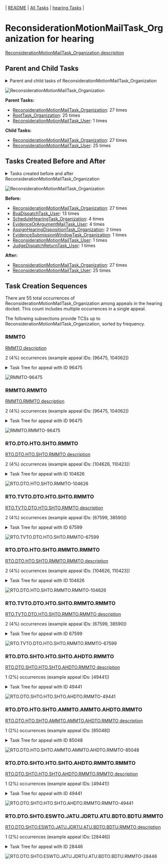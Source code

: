 <!-- DO NOT EDIT THIS FILE.  This file is autogenerated. -->
| [README](../README.md) | [All Tasks](../alltasks.md) | [hearing Tasks](tasklist.md) |

# ReconsiderationMotionMailTask_Organization for hearing

[ReconsiderationMotionMailTask_Organization description](../descr/ReconsiderationMotionMailTask_Organization.md)

## Parent and Child Tasks

<details><summary markdown='span'>Parent and child tasks of ReconsiderationMotionMailTask_Organization
</summary>

```
digraph G {
rankdir=LR;
node [shape=box]
"ReconsiderationMotionMailTask_Organization" -> "ReconsiderationMotionMailTask_Organization" [label=27]
"ReconsiderationMotionMailTask_Organization" -> "ReconsiderationMotionMailTask_User" [label=25]
"ReconsiderationMotionMailTask_Organization" -> "ReconsiderationMotionMailTask_Organization" [label=27]
"RootTask_Organization" -> "ReconsiderationMotionMailTask_Organization" [label=25]
"ReconsiderationMotionMailTask_User" -> "ReconsiderationMotionMailTask_Organization" [label=1]
}
```
</details>

![ReconsiderationMotionMailTask_Organization](dot/ReconsiderationMotionMailTask_Organization-parentchild.dot.png)

**Parent Tasks:**

   * [ReconsiderationMotionMailTask_Organization](ReconsiderationMotionMailTask_Organization.md): 27 times
   * [RootTask_Organization](RootTask_Organization.md): 25 times
   * [ReconsiderationMotionMailTask_User](ReconsiderationMotionMailTask_User.md): 1 times

**Child Tasks:**

   * [ReconsiderationMotionMailTask_Organization](ReconsiderationMotionMailTask_Organization.md): 27 times
   * [ReconsiderationMotionMailTask_User](ReconsiderationMotionMailTask_User.md): 25 times

## Tasks Created Before and After

<details><summary markdown='span'>Tasks created before and after ReconsiderationMotionMailTask_Organization</summary>

```
digraph G {
rankdir=LR;

"ReconsiderationMotionMailTask_Organization" -> "ReconsiderationMotionMailTask_Organization" [label=27]
"ReconsiderationMotionMailTask_Organization" -> "ReconsiderationMotionMailTask_User" [label=25]
"ReconsiderationMotionMailTask_Organization" -> "ReconsiderationMotionMailTask_Organization" [label=27]
"BvaDispatchTask_User" -> "ReconsiderationMotionMailTask_Organization" [label=13]
"ScheduleHearingTask_Organization" -> "ReconsiderationMotionMailTask_Organization" [label=4]
"EvidenceOrArgumentMailTask_User" -> "ReconsiderationMotionMailTask_Organization" [label=4]
"AssignHearingDispositionTask_Organization" -> "ReconsiderationMotionMailTask_Organization" [label=2]
"ReconsiderationMotionMailTask_User" -> "ReconsiderationMotionMailTask_Organization" [label=1]
"JudgeDispatchReturnTask_User" -> "ReconsiderationMotionMailTask_Organization" [label=1]
"EvidenceSubmissionWindowTask_Organization" -> "ReconsiderationMotionMailTask_Organization" [label=1]
}
```
</details>

![ReconsiderationMotionMailTask_Organization](dot/ReconsiderationMotionMailTask_Organization.dot.png)

**Before:**

   * [ReconsiderationMotionMailTask_Organization](ReconsiderationMotionMailTask_Organization.md): 27 times
   * [BvaDispatchTask_User](BvaDispatchTask_User.md): 13 times
   * [ScheduleHearingTask_Organization](ScheduleHearingTask_Organization.md): 4 times
   * [EvidenceOrArgumentMailTask_User](EvidenceOrArgumentMailTask_User.md): 4 times
   * [AssignHearingDispositionTask_Organization](AssignHearingDispositionTask_Organization.md): 2 times
   * [EvidenceSubmissionWindowTask_Organization](EvidenceSubmissionWindowTask_Organization.md): 1 times
   * [ReconsiderationMotionMailTask_User](ReconsiderationMotionMailTask_User.md): 1 times
   * [JudgeDispatchReturnTask_User](JudgeDispatchReturnTask_User.md): 1 times

**After:**

   * [ReconsiderationMotionMailTask_Organization](ReconsiderationMotionMailTask_Organization.md): 27 times
   * [ReconsiderationMotionMailTask_User](ReconsiderationMotionMailTask_User.md): 25 times

## Task Creation Sequences

There are 55 total occurrences of ReconsiderationMotionMailTask_Organization among appeals in the hearing docket.  This count includes multiple occurrences in a single appeal.

The following subsections provide TCSs up to ReconsiderationMotionMailTask_Organization, sorted by frequency.

### RMMTO

[RMMTO description](../descr/RMMTO.md)

2 (4%) occurrences (example appeal IDs: [96475, 104062])

<details><summary markdown='span'>Task Tree for appeal with ID 96475</summary>

```
@startuml
skinparam {
  ObjectBorderColor #555
  ObjectBorderThickness 0
  ObjectFontStyle bold
  ObjectFontSize 14
  ObjectAttributeFontColor #333
  ObjectAttributeFontSize 12
}
  object 0.RootTask #8dd3c7 {
Organization
}
  object 1.TrackVeteranTask #bebada {
Organization
}
  object 2.DistributionTask #ffffb3 {
Organization
}
  object 3.HearingTask #fb8072 {
Organization
}
  object 4.ScheduleHearingTask #80b1d3 {
Organization
}
  object 5.ReconsiderationMotionMailTask #fdb462 {
Organization  <back:white>    </back>
}
  object 6.ReconsiderationMotionMailTask #fdb462 {
Organization  <back:white>    </back>
}
  object 7.ReconsiderationMotionMailTask #fdb462 {
User
}
  object 8.ReconsiderationMotionMailTask #fdb462 {
User
}
0.RootTask -- 1.TrackVeteranTask
0.RootTask -- 2.DistributionTask
2.DistributionTask -- 3.HearingTask
3.HearingTask -- 4.ScheduleHearingTask
0.RootTask -- 5.ReconsiderationMotionMailTask
5.ReconsiderationMotionMailTask -- 6.ReconsiderationMotionMailTask
6.ReconsiderationMotionMailTask -- 7.ReconsiderationMotionMailTask
6.ReconsiderationMotionMailTask -- 8.ReconsiderationMotionMailTask
@enduml
```
</details>

![RMMTO-96475](uml/RMMTO-96475.png)

### RMMTO.RMMTO

[RMMTO.RMMTO description](../descr/RMMTO.RMMTO.md)

2 (4%) occurrences (example appeal IDs: [96475, 104062])

<details><summary markdown='span'>Task Tree for appeal with ID 96475</summary>

```
@startuml
skinparam {
  ObjectBorderColor #555
  ObjectBorderThickness 0
  ObjectFontStyle bold
  ObjectFontSize 14
  ObjectAttributeFontColor #333
  ObjectAttributeFontSize 12
}
  object 0.RootTask #8dd3c7 {
Organization
}
  object 1.TrackVeteranTask #bebada {
Organization
}
  object 2.DistributionTask #ffffb3 {
Organization
}
  object 3.HearingTask #fb8072 {
Organization
}
  object 4.ScheduleHearingTask #80b1d3 {
Organization
}
  object 5.ReconsiderationMotionMailTask #fdb462 {
Organization  <back:white>    </back>
}
  object 6.ReconsiderationMotionMailTask #fdb462 {
Organization  <back:white>    </back>
}
  object 7.ReconsiderationMotionMailTask #fdb462 {
User
}
  object 8.ReconsiderationMotionMailTask #fdb462 {
User
}
0.RootTask -- 1.TrackVeteranTask
0.RootTask -- 2.DistributionTask
2.DistributionTask -- 3.HearingTask
3.HearingTask -- 4.ScheduleHearingTask
0.RootTask -- 5.ReconsiderationMotionMailTask
5.ReconsiderationMotionMailTask -- 6.ReconsiderationMotionMailTask
6.ReconsiderationMotionMailTask -- 7.ReconsiderationMotionMailTask
6.ReconsiderationMotionMailTask -- 8.ReconsiderationMotionMailTask
@enduml
```
</details>

![RMMTO.RMMTO-96475](uml/RMMTO.RMMTO-96475.png)

### RTO.DTO.HTO.SHTO.RMMTO

[RTO.DTO.HTO.SHTO.RMMTO description](../descr/RTO.DTO.HTO.SHTO.RMMTO.md)

2 (4%) occurrences (example appeal IDs: [104626, 110423])

<details><summary markdown='span'>Task Tree for appeal with ID 104626</summary>

```
@startuml
skinparam {
  ObjectBorderColor #555
  ObjectBorderThickness 0
  ObjectFontStyle bold
  ObjectFontSize 14
  ObjectAttributeFontColor #333
  ObjectAttributeFontSize 12
}
  object 0.RootTask #8dd3c7 {
Organization
}
  object 1.TrackVeteranTask #bebada {
Organization
}
  object 2.DistributionTask #ffffb3 {
Organization
}
  object 3.HearingTask #fb8072 {
Organization
}
  object 4.ScheduleHearingTask #80b1d3 {
Organization
}
  object 5.ReconsiderationMotionMailTask #fdb462 {
Organization  <back:white>    </back>
}
  object 6.ReconsiderationMotionMailTask #fdb462 {
Organization  <back:white>    </back>
}
  object 7.ReconsiderationMotionMailTask #fdb462 {
User
}
0.RootTask -- 1.TrackVeteranTask
0.RootTask -- 2.DistributionTask
2.DistributionTask -- 3.HearingTask
3.HearingTask -- 4.ScheduleHearingTask
0.RootTask -- 5.ReconsiderationMotionMailTask
5.ReconsiderationMotionMailTask -- 6.ReconsiderationMotionMailTask
6.ReconsiderationMotionMailTask -- 7.ReconsiderationMotionMailTask
@enduml
```
</details>

![RTO.DTO.HTO.SHTO.RMMTO-104626](uml/RTO.DTO.HTO.SHTO.RMMTO-104626.png)

### RTO.TVTO.DTO.HTO.SHTO.RMMTO

[RTO.TVTO.DTO.HTO.SHTO.RMMTO description](../descr/RTO.TVTO.DTO.HTO.SHTO.RMMTO.md)

2 (4%) occurrences (example appeal IDs: [67599, 38590])

<details><summary markdown='span'>Task Tree for appeal with ID 67599</summary>

```
@startuml
skinparam {
  ObjectBorderColor #555
  ObjectBorderThickness 0
  ObjectFontStyle bold
  ObjectFontSize 14
  ObjectAttributeFontColor #333
  ObjectAttributeFontSize 12
}
  object 0.RootTask #8dd3c7 {
Organization
}
  object 1.TrackVeteranTask #bebada {
Organization
}
  object 2.DistributionTask #ffffb3 {
Organization
}
  object 3.HearingTask #fb8072 {
Organization
}
  object 4.ScheduleHearingTask #80b1d3 {
Organization
}
  object 5.ReconsiderationMotionMailTask #fdb462 {
Organization  <back:white>    </back>
}
  object 6.ReconsiderationMotionMailTask #fdb462 {
Organization  <back:white>    </back>
}
  object 7.ReconsiderationMotionMailTask #fdb462 {
User
}
0.RootTask -- 1.TrackVeteranTask
0.RootTask -- 2.DistributionTask
2.DistributionTask -- 3.HearingTask
3.HearingTask -- 4.ScheduleHearingTask
0.RootTask -- 5.ReconsiderationMotionMailTask
5.ReconsiderationMotionMailTask -- 6.ReconsiderationMotionMailTask
6.ReconsiderationMotionMailTask -- 7.ReconsiderationMotionMailTask
@enduml
```
</details>

![RTO.TVTO.DTO.HTO.SHTO.RMMTO-67599](uml/RTO.TVTO.DTO.HTO.SHTO.RMMTO-67599.png)

### RTO.DTO.HTO.SHTO.RMMTO.RMMTO

[RTO.DTO.HTO.SHTO.RMMTO.RMMTO description](../descr/RTO.DTO.HTO.SHTO.RMMTO.RMMTO.md)

2 (4%) occurrences (example appeal IDs: [104626, 110423])

<details><summary markdown='span'>Task Tree for appeal with ID 104626</summary>

```
@startuml
skinparam {
  ObjectBorderColor #555
  ObjectBorderThickness 0
  ObjectFontStyle bold
  ObjectFontSize 14
  ObjectAttributeFontColor #333
  ObjectAttributeFontSize 12
}
  object 0.RootTask #8dd3c7 {
Organization
}
  object 1.TrackVeteranTask #bebada {
Organization
}
  object 2.DistributionTask #ffffb3 {
Organization
}
  object 3.HearingTask #fb8072 {
Organization
}
  object 4.ScheduleHearingTask #80b1d3 {
Organization
}
  object 5.ReconsiderationMotionMailTask #fdb462 {
Organization  <back:white>    </back>
}
  object 6.ReconsiderationMotionMailTask #fdb462 {
Organization  <back:white>    </back>
}
  object 7.ReconsiderationMotionMailTask #fdb462 {
User
}
0.RootTask -- 1.TrackVeteranTask
0.RootTask -- 2.DistributionTask
2.DistributionTask -- 3.HearingTask
3.HearingTask -- 4.ScheduleHearingTask
0.RootTask -- 5.ReconsiderationMotionMailTask
5.ReconsiderationMotionMailTask -- 6.ReconsiderationMotionMailTask
6.ReconsiderationMotionMailTask -- 7.ReconsiderationMotionMailTask
@enduml
```
</details>

![RTO.DTO.HTO.SHTO.RMMTO.RMMTO-104626](uml/RTO.DTO.HTO.SHTO.RMMTO.RMMTO-104626.png)

### RTO.TVTO.DTO.HTO.SHTO.RMMTO.RMMTO

[RTO.TVTO.DTO.HTO.SHTO.RMMTO.RMMTO description](../descr/RTO.TVTO.DTO.HTO.SHTO.RMMTO.RMMTO.md)

2 (4%) occurrences (example appeal IDs: [67599, 38590])

<details><summary markdown='span'>Task Tree for appeal with ID 67599</summary>

```
@startuml
skinparam {
  ObjectBorderColor #555
  ObjectBorderThickness 0
  ObjectFontStyle bold
  ObjectFontSize 14
  ObjectAttributeFontColor #333
  ObjectAttributeFontSize 12
}
  object 0.RootTask #8dd3c7 {
Organization
}
  object 1.TrackVeteranTask #bebada {
Organization
}
  object 2.DistributionTask #ffffb3 {
Organization
}
  object 3.HearingTask #fb8072 {
Organization
}
  object 4.ScheduleHearingTask #80b1d3 {
Organization
}
  object 5.ReconsiderationMotionMailTask #fdb462 {
Organization  <back:white>    </back>
}
  object 6.ReconsiderationMotionMailTask #fdb462 {
Organization  <back:white>    </back>
}
  object 7.ReconsiderationMotionMailTask #fdb462 {
User
}
0.RootTask -- 1.TrackVeteranTask
0.RootTask -- 2.DistributionTask
2.DistributionTask -- 3.HearingTask
3.HearingTask -- 4.ScheduleHearingTask
0.RootTask -- 5.ReconsiderationMotionMailTask
5.ReconsiderationMotionMailTask -- 6.ReconsiderationMotionMailTask
6.ReconsiderationMotionMailTask -- 7.ReconsiderationMotionMailTask
@enduml
```
</details>

![RTO.TVTO.DTO.HTO.SHTO.RMMTO.RMMTO-67599](uml/RTO.TVTO.DTO.HTO.SHTO.RMMTO.RMMTO-67599.png)

### RTO.DTO.SHTO.HTO.SHTO.AHDTO.RMMTO

[RTO.DTO.SHTO.HTO.SHTO.AHDTO.RMMTO description](../descr/RTO.DTO.SHTO.HTO.SHTO.AHDTO.RMMTO.md)

1 (2%) occurrences (example appeal IDs: [49441])

<details><summary markdown='span'>Task Tree for appeal with ID 49441</summary>

```
@startuml
skinparam {
  ObjectBorderColor #555
  ObjectBorderThickness 0
  ObjectFontStyle bold
  ObjectFontSize 14
  ObjectAttributeFontColor #333
  ObjectAttributeFontSize 12
}
  object 0.RootTask #8dd3c7 {
Organization
}
  object 1.DistributionTask #ffffb3 {
Organization
}
  object 2.HearingTask #fb8072 {
Organization
}
  object 3.ScheduleHearingTask #80b1d3 {
Organization
}
  object 4.HearingAdminActionVerifyAddressTask #ffed6f {
Organization
}
  object 5.AssignHearingDispositionTask #8dd3c7 {
Organization
}
  object 6.HearingTask #fb8072 {
Organization
}
  object 7.ScheduleHearingTask #80b1d3 {
Organization
}
  object 8.AssignHearingDispositionTask #8dd3c7 {
Organization
}
  object 9.ReconsiderationMotionMailTask #fdb462 {
Organization  <back:white>    </back>
}
  object 10.ReconsiderationMotionMailTask #fdb462 {
Organization  <back:white>    </back>
}
  object 11.ReconsiderationMotionMailTask #fdb462 {
User
}
  object 12.TranscriptionTask #fb8072 {
Organization
}
  object 13.EvidenceSubmissionWindowTask #fccde5 {
Organization
}
0.RootTask -- 1.DistributionTask
1.DistributionTask -- 2.HearingTask
2.HearingTask -- 3.ScheduleHearingTask
3.ScheduleHearingTask -- 4.HearingAdminActionVerifyAddressTask
2.HearingTask -- 5.AssignHearingDispositionTask
1.DistributionTask -- 6.HearingTask
6.HearingTask -- 7.ScheduleHearingTask
6.HearingTask -- 8.AssignHearingDispositionTask
0.RootTask -- 9.ReconsiderationMotionMailTask
9.ReconsiderationMotionMailTask -- 10.ReconsiderationMotionMailTask
10.ReconsiderationMotionMailTask -- 11.ReconsiderationMotionMailTask
8.AssignHearingDispositionTask -- 12.TranscriptionTask
8.AssignHearingDispositionTask -- 13.EvidenceSubmissionWindowTask
@enduml
```
</details>

![RTO.DTO.SHTO.HTO.SHTO.AHDTO.RMMTO-49441](uml/RTO.DTO.SHTO.HTO.SHTO.AHDTO.RMMTO-49441.png)

### RTO.DTO.HTO.SHTO.AMMTO.AMMTO.AHDTO.RMMTO

[RTO.DTO.HTO.SHTO.AMMTO.AMMTO.AHDTO.RMMTO description](../descr/RTO.DTO.HTO.SHTO.AMMTO.AMMTO.AHDTO.RMMTO.md)

1 (2%) occurrences (example appeal IDs: [85048])

<details><summary markdown='span'>Task Tree for appeal with ID 85048</summary>

```
@startuml
skinparam {
  ObjectBorderColor #555
  ObjectBorderThickness 0
  ObjectFontStyle bold
  ObjectFontSize 14
  ObjectAttributeFontColor #333
  ObjectAttributeFontSize 12
}
  object 0.RootTask #8dd3c7 {
Organization
}
  object 1.DistributionTask #ffffb3 {
Organization
}
  object 2.HearingTask #fb8072 {
Organization
}
  object 3.ScheduleHearingTask #80b1d3 {
Organization
}
  object 4.AodMotionMailTask #d9d9d9 {
Organization
}
  object 5.AodMotionMailTask #d9d9d9 {
Organization
}
  object 6.HearingAdminActionVerifyAddressTask #ffed6f {
Organization
}
  object 7.AssignHearingDispositionTask #8dd3c7 {
Organization
}
  object 8.ReconsiderationMotionMailTask #fdb462 {
Organization  <back:white>    </back>
}
  object 9.ReconsiderationMotionMailTask #fdb462 {
Organization  <back:white>    </back>
}
  object 10.ReconsiderationMotionMailTask #fdb462 {
User
}
  object 11.TranscriptionTask #fb8072 {
Organization
}
  object 12.EvidenceSubmissionWindowTask #fccde5 {
Organization
}
  object 13.JudgeAssignTask #ccebc5 {
User
}
  object 14.JudgeDecisionReviewTask #d9d9d9 {
User
}
  object 15.AttorneyTask #bc80bd {
User
}
  object 16.BvaDispatchTask #b3de69 {
Organization
}
  object 17.BvaDispatchTask #b3de69 {
User
}
0.RootTask -- 1.DistributionTask
1.DistributionTask -- 2.HearingTask
2.HearingTask -- 3.ScheduleHearingTask
0.RootTask -- 4.AodMotionMailTask
4.AodMotionMailTask -- 5.AodMotionMailTask
3.ScheduleHearingTask -- 6.HearingAdminActionVerifyAddressTask
2.HearingTask -- 7.AssignHearingDispositionTask
0.RootTask -- 8.ReconsiderationMotionMailTask
8.ReconsiderationMotionMailTask -- 9.ReconsiderationMotionMailTask
9.ReconsiderationMotionMailTask -- 10.ReconsiderationMotionMailTask
7.AssignHearingDispositionTask -- 11.TranscriptionTask
7.AssignHearingDispositionTask -- 12.EvidenceSubmissionWindowTask
0.RootTask -- 13.JudgeAssignTask
0.RootTask -- 14.JudgeDecisionReviewTask
14.JudgeDecisionReviewTask -- 15.AttorneyTask
0.RootTask -- 16.BvaDispatchTask
16.BvaDispatchTask -- 17.BvaDispatchTask
@enduml
```
</details>

![RTO.DTO.HTO.SHTO.AMMTO.AMMTO.AHDTO.RMMTO-85048](uml/RTO.DTO.HTO.SHTO.AMMTO.AMMTO.AHDTO.RMMTO-85048.png)

### RTO.DTO.SHTO.HTO.SHTO.AHDTO.RMMTO.RMMTO

[RTO.DTO.SHTO.HTO.SHTO.AHDTO.RMMTO.RMMTO description](../descr/RTO.DTO.SHTO.HTO.SHTO.AHDTO.RMMTO.RMMTO.md)

1 (2%) occurrences (example appeal IDs: [49441])

<details><summary markdown='span'>Task Tree for appeal with ID 49441</summary>

```
@startuml
skinparam {
  ObjectBorderColor #555
  ObjectBorderThickness 0
  ObjectFontStyle bold
  ObjectFontSize 14
  ObjectAttributeFontColor #333
  ObjectAttributeFontSize 12
}
  object 0.RootTask #8dd3c7 {
Organization
}
  object 1.DistributionTask #ffffb3 {
Organization
}
  object 2.HearingTask #fb8072 {
Organization
}
  object 3.ScheduleHearingTask #80b1d3 {
Organization
}
  object 4.HearingAdminActionVerifyAddressTask #ffed6f {
Organization
}
  object 5.AssignHearingDispositionTask #8dd3c7 {
Organization
}
  object 6.HearingTask #fb8072 {
Organization
}
  object 7.ScheduleHearingTask #80b1d3 {
Organization
}
  object 8.AssignHearingDispositionTask #8dd3c7 {
Organization
}
  object 9.ReconsiderationMotionMailTask #fdb462 {
Organization  <back:white>    </back>
}
  object 10.ReconsiderationMotionMailTask #fdb462 {
Organization  <back:white>    </back>
}
  object 11.ReconsiderationMotionMailTask #fdb462 {
User
}
  object 12.TranscriptionTask #fb8072 {
Organization
}
  object 13.EvidenceSubmissionWindowTask #fccde5 {
Organization
}
0.RootTask -- 1.DistributionTask
1.DistributionTask -- 2.HearingTask
2.HearingTask -- 3.ScheduleHearingTask
3.ScheduleHearingTask -- 4.HearingAdminActionVerifyAddressTask
2.HearingTask -- 5.AssignHearingDispositionTask
1.DistributionTask -- 6.HearingTask
6.HearingTask -- 7.ScheduleHearingTask
6.HearingTask -- 8.AssignHearingDispositionTask
0.RootTask -- 9.ReconsiderationMotionMailTask
9.ReconsiderationMotionMailTask -- 10.ReconsiderationMotionMailTask
10.ReconsiderationMotionMailTask -- 11.ReconsiderationMotionMailTask
8.AssignHearingDispositionTask -- 12.TranscriptionTask
8.AssignHearingDispositionTask -- 13.EvidenceSubmissionWindowTask
@enduml
```
</details>

![RTO.DTO.SHTO.HTO.SHTO.AHDTO.RMMTO.RMMTO-49441](uml/RTO.DTO.SHTO.HTO.SHTO.AHDTO.RMMTO.RMMTO-49441.png)

### RTO.DTO.SHTO.ESWTO.JATU.JDRTU.ATU.BDTO.BDTU.RMMTO

[RTO.DTO.SHTO.ESWTO.JATU.JDRTU.ATU.BDTO.BDTU.RMMTO description](../descr/RTO.DTO.SHTO.ESWTO.JATU.JDRTU.ATU.BDTO.BDTU.RMMTO.md)

1 (2%) occurrences (example appeal IDs: [28446])

<details><summary markdown='span'>Task Tree for appeal with ID 28446</summary>

```
@startuml
skinparam {
  ObjectBorderColor #555
  ObjectBorderThickness 0
  ObjectFontStyle bold
  ObjectFontSize 14
  ObjectAttributeFontColor #333
  ObjectAttributeFontSize 12
}
  object 0.RootTask #8dd3c7 {
Organization
}
  object 1.DistributionTask #ffffb3 {
Organization
}
  object 2.HearingTask #fb8072 {
Organization
}
  object 3.ScheduleHearingTask #80b1d3 {
Organization
}
  object 4.AssignHearingDispositionTask #8dd3c7 {
Organization
}
  object 5.EvidenceSubmissionWindowTask #fccde5 {
Organization
}
  object 6.JudgeAssignTask #ccebc5 {
User
}
  object 7.JudgeDecisionReviewTask #d9d9d9 {
User
}
  object 8.AttorneyTask #bc80bd {
User
}
  object 9.BvaDispatchTask #b3de69 {
Organization
}
  object 10.BvaDispatchTask #b3de69 {
User
}
  object 11.ReconsiderationMotionMailTask #fdb462 {
Organization  <back:white>    </back>
}
  object 12.ReconsiderationMotionMailTask #fdb462 {
Organization  <back:white>    </back>
}
  object 13.ReconsiderationMotionMailTask #fdb462 {
User
}
0.RootTask -- 1.DistributionTask
1.DistributionTask -- 2.HearingTask
2.HearingTask -- 3.ScheduleHearingTask
2.HearingTask -- 4.AssignHearingDispositionTask
1.DistributionTask -- 5.EvidenceSubmissionWindowTask
0.RootTask -- 6.JudgeAssignTask
0.RootTask -- 7.JudgeDecisionReviewTask
7.JudgeDecisionReviewTask -- 8.AttorneyTask
0.RootTask -- 9.BvaDispatchTask
9.BvaDispatchTask -- 10.BvaDispatchTask
0.RootTask -- 11.ReconsiderationMotionMailTask
11.ReconsiderationMotionMailTask -- 12.ReconsiderationMotionMailTask
12.ReconsiderationMotionMailTask -- 13.ReconsiderationMotionMailTask
@enduml
```
</details>

![RTO.DTO.SHTO.ESWTO.JATU.JDRTU.ATU.BDTO.BDTU.RMMTO-28446](uml/RTO.DTO.SHTO.ESWTO.JATU.JDRTU.ATU.BDTO.BDTU.RMMTO-28446.png)

